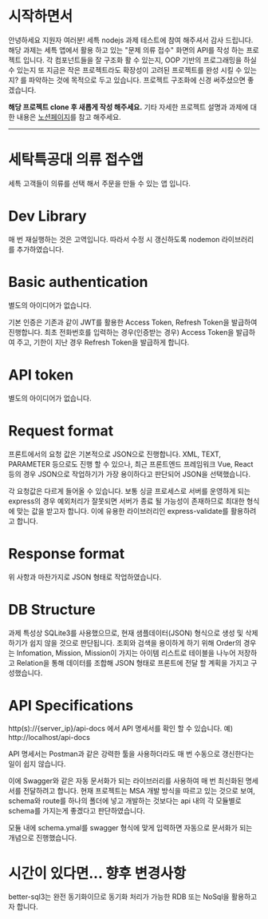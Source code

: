 # 시작하면서
안녕하세요 지원자 여러분! 세특 nodejs 과제 테스트에 참여 해주셔서 감사 드립니다. 해당 과제는 세특 앱에서 활용 하고 있는 "문제 의류 접수" 화면의 API를 작성 하는 프로젝트 입니다. 각 컴포넌트들을 잘 구조화 활 수 있는지, OOP 기반의 프로그래밍을 하실 수 있는지 또 지금은 작은 프로젝트라도 확장성이 고려된 프로젝트를 완성 시킬 수 있는지? 를 파악하는 것에 목적으로 두고 있습니다. 프로젝트 구조화에 신경 써주셨으면 좋겠습니다.

**해당 프로젝트 clone 후 새롭게 작성 해주세요.**
기타 자세한 프로젝트 설명과 과제에 대한 내용은 [노션페이지](https://washswat.notion.site/NodeJS-a16cd2078a3c4b38a7e8df6de875e890 "노션페이지")를 참고 해주세요.


------------

# 세탁특공대 의류 접수앱
세특 고객들이 의류를 선택 해서 주문을 만들 수 있는 앱 입니다.

# Dev Library
매 번 재실행하는 것은 고역입니다. 따라서 수정 시 갱신하도록 nodemon 라이브러리를 추가하였습니다.

# Basic authentication
별도의 아이디어가 없습니다.

기본 인증은 기존과 같이 JWT를 활용한 Access Token, Refresh Token을 발급하여 진행합니다.
최초 전화번호를 입력하는 경우(인증받는 경우) Access Token을 발급하여 주고, 기한이 지난 경우 Refresh Token을 발급하게 합니다.

# API token
별도의 아이디어가 없습니다.

# Request format
프론트에서의 요청 값은 기본적으로 JSON으로 진행합니다.
XML, TEXT, PARAMETER 등으로도 진행 할 수 있으나, 최근 프론트엔드 프레임워크 Vue, React 등의 경우 JSON으로 작업하기가
가장 용이하다고 판단되어 JSON을 선택했습니다.

각 요청값은 다르게 들어올 수 있습니다. 보통 싱글 프로세스로 서버를 운영하게 되는 express의 경우 예외처리가 잘못되면
서버가 종료 될 가능성이 존재하므로 최대한 형식에 맞는 값을 받고자 합니다.
이에 유용한 라이브러리인 express-validate를 활용하려고 합니다.

# Response format
위 사항과 마찬가지로 JSON 형태로 작업하였습니다.

# DB Structure
과제 특성상 SQLite3를 사용했으므로, 현재 샘플데이터(JSON) 형식으로 생성 및 삭제하기가 쉽지 않을 것으로 판단됩니다.
조회와 검색을 용이하게 하기 위해 Order의 경우는 Infomation, Mission, Mission이 가지는 아이템 리스트로 테이블을 나누어 저장하고
Relation을 통해 데이터를 조합해 JSON 형태로 프론트에 전달 할 계획을 가지고 구성했습니다.

# API Specifications
http(s)://{server_ip}/api-docs 에서 API 명세서를 확인 할 수 있습니다.
예) http://localhost/api-docs

API 명세서는 Postman과 같은 강력한 툴을 사용하더라도 매 번 수동으로 갱신한다는 일이 쉽지 않습니다.

이에 Swagger와 같은 자동 문서화가 되는 라이브러리를 사용하여 매 번 최신화된 명세서를 전달하려고 합니다.
현재 프로젝트는 MSA 개발 방식을 따르고 있는 것으로 보여, schema와 route를 하나의 폴더에 넣고 개발하는 것보다는
api 내의 각 모듈별로 schema를 가지는게 좋겠다고 판단하였습니다.

모듈 내에 schema.ymal를 swagger 형식에 맞게 입력하면 자동으로 문서화가 되는 개념으로 진행했습니다.

# 시간이 있다면... 향후 변경사항
better-sql3는 완전 동기화이므로 동기화 처리가 가능한 RDB 또는 NoSql을 활용하고자 합니다.
